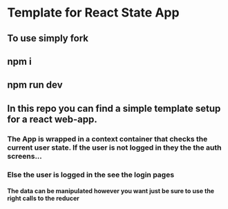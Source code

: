# Template for React State App 


## To use simply fork 
## npm i 
## npm run dev 
## In this repo you can find a simple template setup for a react web-app. 

### The App is wrapped in a context container that checks the current user state. If the user is not logged in they the the auth screens... 

### Else the user is logged in the see the login pages 


#### The data can be manipulated however you want just be sure to use the right calls to the reducer